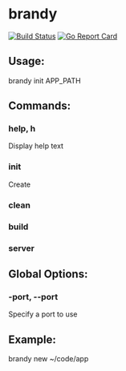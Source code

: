# brandy

[![Build Status](https://travis-ci.org/miclle/brandy.svg?branch=master)](https://travis-ci.org/miclle/brandy)
[![Go Report Card](https://goreportcard.com/badge/github.com/miclle/brandy)](https://goreportcard.com/report/github.com/miclle/brandy)

## Usage:
  brandy init APP_PATH

## Commands:

### help, h

Display help text

### init

Create

### clean

### build

### server

## Global Options:

### -port, --port

Specify a port to use


## Example:
  brandy new ~/code/app
